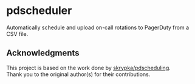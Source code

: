 # pdscheduler
Automatically schedule and upload on-call rotations to PagerDuty from a CSV file.


## Acknowledgments

This project is based on the work done by [skrypka/pdscheduling](https://github.com/skrypka/pdscheduling).  
Thank you to the original author(s) for their contributions.